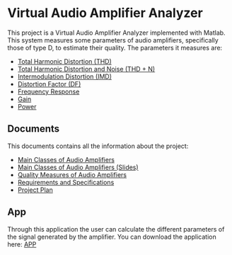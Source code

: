 # Virtual Audio Amplifier Analyzer

This project is a Virtual Audio Amplifier Analyzer implemented with Matlab. This system measures some parameters of audio amplifiers, specifically those of type D, to estimate their quality. The parameters it measures are:
* [Total Harmonic Distortion (THD)](https://github.com/lauspace/Audiovisual-Project/blob/master/Src/Par%C3%A0metres%20finals%20(senyals%20reals)/THD.m)
* [Total Harmonic Distortion and Noise (THD + N)](https://github.com/lauspace/Audiovisual-Project/blob/master/Src/Par%C3%A0metres%20finals%20(senyals%20reals)/THDN.m)
* [Intermodulation Distortion (IMD)](https://github.com/lauspace/Audiovisual-Project/blob/master/Src/Par%C3%A0metres%20finals%20(senyals%20reals)/IMD.m)
* [Distortion Factor (DF)](https://github.com/lauspace/Audiovisual-Project/blob/master/Src/Par%C3%A0metres%20finals%20(senyals%20reals)/DF.m)
* [Frequency Response](https://github.com/lauspace/Audiovisual-Project/blob/master/Src/Par%C3%A0metres%20finals%20(senyals%20reals)/FR.m)
* [Gain](https://github.com/lauspace/Audiovisual-Project/blob/master/Src/Par%C3%A0metres%20finals%20(senyals%20reals)/Gain.m)
* [Power](https://github.com/lauspace/Audiovisual-Project/blob/master/Src/Par%C3%A0metres%20finals%20(senyals%20reals)/Power.m)

## Documents
This documents contains all the information about the project:
* [Main Classes of Audio Amplifiers](https://github.com/lauspace/Audiovisual-Project/blob/master/Documents/Audio%20Amplifiers%20Clases.pdf)
* [Main Classes of Audio Amplifiers (Slides)](https://github.com/lauspace/Audiovisual-Project/blob/master/Documents/Audio%20Amplifiers%20Clases%20(Slides).pdf)
* [Quality Measures of Audio Amplifiers](https://github.com/lauspace/Audiovisual-Project/blob/master/Documents/Quality%20Measures.pdf)
* [Requirements and Specifications](https://github.com/lauspace/Audiovisual-Project/blob/master/Documents/Requeriments%20and%20Specifications.pdf) 
* [Project Plan](https://github.com/lauspace/Audiovisual-Project/blob/master/Documents/Project%20Plan.pdf)

## App
Through this application the user can calculate the different parameters of the signal generated by the amplifier.
You can download the application here: [APP](https://github.com/lauspace/Audiovisual-Project/raw/master/App/App.mlappinstall)

